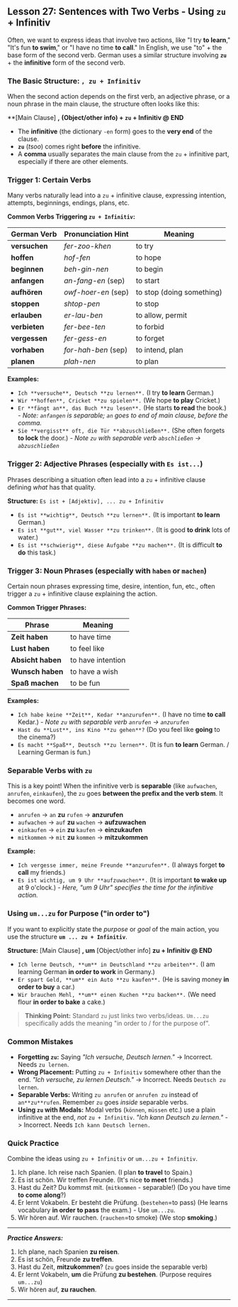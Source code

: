 ## Lesson 27: Sentences with Two Verbs - Using `zu` + Infinitiv

Often, we want to express ideas that involve two actions, like "I try **to learn**," "It's fun **to swim**," or "I have no time **to call**." In English, we use "to" + the base form of the second verb. German uses a similar structure involving **`zu`** + the **infinitive** form of the second verb.

### The Basic Structure: `, zu + Infinitiv`

When the second action depends on the first verb, an adjective phrase, or a noun phrase in the main clause, the structure often looks like this:

**[Main Clause] **,** **(Object/other info) + `zu` + Infinitiv @ END**

*   The **infinitive** (the dictionary `-en` form) goes to the **very end** of the clause.
*   **`zu`** (*tsoo*) comes right **before** the infinitive.
*   A **comma** usually separates the main clause from the `zu` + infinitive part, especially if there are other elements.

### Trigger 1: Certain Verbs

Many verbs naturally lead into a `zu` + infinitive clause, expressing intention, attempts, beginnings, endings, plans, etc.

**Common Verbs Triggering `zu + Infinitiv`:**

| German Verb   | Pronunciation Hint | Meaning         |
|---------------|--------------------|-----------------|
| **versuchen** | *fer-zoo-khen*     | to try          |
| **hoffen**    | *hof-fen*          | to hope         |
| **beginnen**  | *beh-gin-nen*      | to begin        |
| **anfangen**  | *an-fang-en* (sep)| to start        |
| **aufhören**  | *owf-hoer-en* (sep)| to stop (doing something) |
| **stoppen**   | *shtop-pen*        | to stop         |
| **erlauben**  | *er-lau-ben*       | to allow, permit|
| **verbieten** | *fer-bee-ten*      | to forbid       |
| **vergessen** | *fer-gess-en*      | to forget       |
| **vorhaben**  | *for-hah-ben* (sep)| to intend, plan |
| **planen**    | *plah-nen*         | to plan         |

**Examples:**

*   `Ich **versuche**, Deutsch **zu lernen**.` (I try **to learn** German.)
*   `Wir **hoffen**, Cricket **zu spielen**.` (We hope **to play** Cricket.)
*   `Er **fängt an**, das Buch **zu lesen**.` (He starts **to read** the book.) - *Note: `anfangen` is separable; `an` goes to end of main clause, before the comma.*
*   `Sie **vergisst** oft, die Tür **abzuschließen**.` (She often forgets **to lock** the door.) - *Note `zu` with separable verb `abschließen` -> `abzuschließen`*

### Trigger 2: Adjective Phrases (especially with `Es ist...`)

Phrases describing a situation often lead into a `zu` + infinitive clause defining *what* has that quality.

**Structure:** `Es ist + [Adjektiv], ... zu + Infinitiv`

*   `Es ist **wichtig**, Deutsch **zu lernen**.` (It is important **to learn** German.)
*   `Es ist **gut**, viel Wasser **zu trinken**.` (It is good **to drink** lots of water.)
*   `Es ist **schwierig**, diese Aufgabe **zu machen**.` (It is difficult **to do** this task.)

### Trigger 3: Noun Phrases (especially with `haben` or `machen`)

Certain noun phrases expressing time, desire, intention, fun, etc., often trigger a `zu` + infinitive clause explaining the action.

**Common Trigger Phrases:**

| Phrase            | Meaning          |
|-------------------|------------------|
| **Zeit haben**    | to have time     |
| **Lust haben**    | to feel like     |
| **Absicht haben** | to have intention |
| **Wunsch haben**  | to have a wish   |
| **Spaß machen**   | to be fun        |

**Examples:**

*   `Ich habe keine **Zeit**, Kedar **anzurufen**.` (I have no time **to call** Kedar.) - *Note `zu` with separable verb `anrufen` -> `anzurufen`*
*   `Hast du **Lust**, ins Kino **zu gehen**?` (Do you feel like **going** to the cinema?)
*   `Es macht **Spaß**, Deutsch **zu lernen**.` (It is fun **to learn** German. / Learning German is fun.)

### Separable Verbs with `zu`

This is a key point! When the infinitive verb is **separable** (like `aufwachen`, `anrufen`, `einkaufen`), the `zu` goes **between the prefix and the verb stem**. It becomes one word.

*   `anrufen` -> `an` **zu** `rufen` -> **anzurufen**
*   `aufwachen` -> `auf` **zu** `wachen` -> **aufzuwachen**
*   `einkaufen` -> `ein` **zu** `kaufen` -> **einzukaufen**
*   `mitkommen` -> `mit` **zu** `kommen` -> **mitzukommen**

**Example:**

*   `Ich vergesse immer, meine Freunde **anzurufen**.` (I always forget **to call** my friends.)
*   `Es ist wichtig, um 9 Uhr **aufzuwachen**.` (It is important **to wake up** at 9 o'clock.) - *Here, "um 9 Uhr" specifies the time for the infinitive action.*

### Using `um...zu` for Purpose ("in order to")

If you want to explicitly state the *purpose* or *goal* of the main action, you use the structure **`um ... zu + Infinitiv`**.

**Structure:** [Main Clause] **, um** [Object/other info] **zu + Infinitiv @ END**

*   `Ich lerne Deutsch, **um** in Deutschland **zu arbeiten**.` (I am learning German **in order to work** in Germany.)
*   `Er spart Geld, **um** ein Auto **zu kaufen**.` (He is saving money **in order to buy** a car.)
*   `Wir brauchen Mehl, **um** einen Kuchen **zu backen**.` (We need flour **in order to bake** a cake.)

> **Thinking Point:** Standard `zu` just links two verbs/ideas. `Um...zu` specifically adds the meaning "in order to / for the purpose of".

### Common Mistakes

*   **Forgetting `zu`:** Saying *"Ich versuche, Deutsch lernen."* -> Incorrect. Needs `zu lernen`.
*   **Wrong Placement:** Putting `zu + Infinitiv` somewhere other than the end. *"Ich versuche, zu lernen Deutsch."* -> Incorrect. Needs `Deutsch zu lernen`.
*   **Separable Verbs:** Writing `zu anrufen` or `anrufen zu` instead of `an**zu**rufen`. Remember `zu` goes *inside* separable verbs.
*   **Using `zu` with Modals:** Modal verbs (`können`, `müssen` etc.) use a plain infinitive at the end, *not* `zu + Infinitiv`. *"Ich kann Deutsch zu lernen."* -> Incorrect. Needs `Ich kann Deutsch lernen.`

### Quick Practice

Combine the ideas using `zu + Infinitiv` or `um...zu + Infinitiv`.

1.  Ich plane. Ich reise nach Spanien. (I plan **to travel** to Spain.)
2.  Es ist schön. Wir treffen Freunde. (It's nice **to meet** friends.)
3.  Hast du Zeit? Du kommst mit. (`mitkommen` - separable!) (Do you have time **to come along**?)
4.  Er lernt Vokabeln. Er besteht die Prüfung. (`bestehen`=to pass) (He learns vocabulary **in order to pass** the exam.) - Use `um...zu`.
5.  Wir hören auf. Wir rauchen. (`rauchen`=to smoke) (We stop **smoking**.)

---
***Practice Answers:***

1.  Ich plane, nach Spanien **zu reisen**.
2.  Es ist schön, Freunde **zu treffen**.
3.  Hast du Zeit, **mitzukommen**? (`zu` goes inside the separable verb)
4.  Er lernt Vokabeln, **um** die Prüfung **zu bestehen**. (Purpose requires `um...zu`)
5.  Wir hören auf, **zu rauchen**.

---
